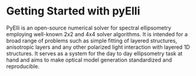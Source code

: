 # Getting Started with pyElli

PyElli is an open-source numerical solver for spectral ellipsometry employing well-known 2x2 and 4x4 solver algorithms. It is intended for a broad range of problems such as simple fitting of layered structures, anisotropic layers and any other polarized light interaction with layered 1D structures. It serves as a system for the day to day ellipsometry task at hand and aims to make optical model generation standardized and reproducible.

